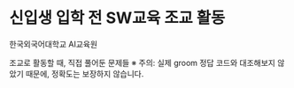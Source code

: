# 신입생 입학 전 SW교육 조교 활동
한국외국어대학교 AI교육원

조교로 활동할 때, 직접 풀어둔 문제들
※ 주의: 실제 groom 정답 코드와 대조해보지 않았기 때문에, 정확도는 보장하지 않습니다.
